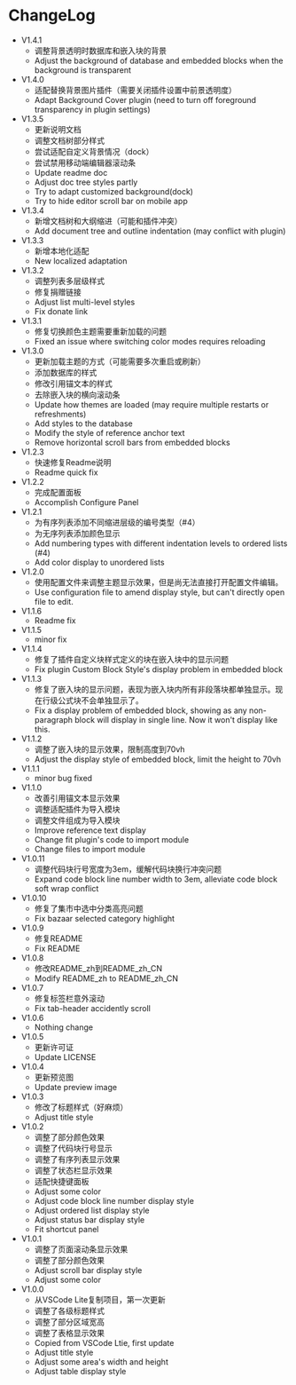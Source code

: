 # ChangeLog

- V1.4.1
  - 调整背景透明时数据库和嵌入块的背景
  - Adjust the background of database and embedded blocks when the background is transparent
- V1.4.0
  - 适配替换背景图片插件（需要关闭插件设置中前景透明度）
  - Adapt Background Cover plugin (need to turn off foreground transparency in plugin settings)
- V1.3.5
  - 更新说明文档
  - 调整文档树部分样式
  - 尝试适配自定义背景情况（dock）
  - 尝试禁用移动端编辑器滚动条
  - Update readme doc
  - Adjust doc tree styles partly
  - Try to adapt customized background(dock)
  - Try to hide editor scroll bar on mobile app
- V1.3.4
  - 新增文档树和大纲缩进（可能和插件冲突）
  - Add document tree and outline indentation (may conflict with plugin)
- V1.3.3
  - 新增本地化适配
  - New localized adaptation
- V1.3.2
  - 调整列表多层级样式
  - 修复捐赠链接
  - Adjust list multi-level styles
  - Fix donate link
- V1.3.1
  - 修复切换颜色主题需要重新加载的问题
  - Fixed an issue where switching color modes requires reloading
- V1.3.0
  - 更新加载主题的方式（可能需要多次重启或刷新）
  - 添加数据库的样式
  - 修改引用锚文本的样式
  - 去除嵌入块的横向滚动条
  - Update how themes are loaded (may require multiple restarts or refreshments)
  - Add styles to the database
  - Modify the style of reference anchor text
  - Remove horizontal scroll bars from embedded blocks
- V1.2.3
  - 快速修复Readme说明
  - Readme quick fix
- V1.2.2
  - 完成配置面板
  - Accomplish Configure Panel
- V1.2.1
  - 为有序列表添加不同缩进层级的编号类型（#4）
  - 为无序列表添加颜色显示
  - Add numbering types with different indentation levels to ordered lists (#4)
  - Add color display to unordered lists
- V1.2.0
  - 使用配置文件来调整主题显示效果，但是尚无法直接打开配置文件编辑。
  - Use configuration file to amend display style, but can't directly open file to edit.
- V1.1.6
  - Readme fix
- V1.1.5
  - minor fix
- V1.1.4
  - 修复了插件自定义块样式定义的块在嵌入块中的显示问题
  - Fix plugin Custom Block Style's display problem in embedded block
- V1.1.3
  - 修复了嵌入块的显示问题，表现为嵌入块内所有非段落块都单独显示。现在行级公式块不会单独显示了。
  - Fix a display problem of embedded block, showing as any non-paragraph block will display in single line. Now it won't display like this.
- V1.1.2
  - 调整了嵌入块的显示效果，限制高度到70vh
  - Adjust the display style of embedded block, limit the height to 70vh
- V1.1.1
  - minor bug fixed
- V1.1.0
  - 改善引用锚文本显示效果
  - 调整适配插件为导入模块
  - 调整文件组成为导入模块
  - Improve reference text display
  - Change fit plugin's code to import module
  - Change files to import module
- V1.0.11
  - 调整代码块行号宽度为3em，缓解代码块换行冲突问题
  - Expand code block line number width to 3em, alleviate code block soft wrap conflict
- V1.0.10
  - 修复了集市中选中分类高亮问题
  - Fix bazaar selected category highlight
- V1.0.9
  - 修复README
  - Fix README
- V1.0.8
  - 修改README_zh到README_zh_CN
  - Modify README_zh to README_zh_CN
- V1.0.7
  - 修复标签栏意外滚动
  - Fix tab-header accidently scroll
- V1.0.6
  - Nothing change
- V1.0.5
  - 更新许可证
  - Update LICENSE
- V1.0.4
  - 更新预览图
  - Update preview image
- V1.0.3
  - 修改了标题样式（好麻烦）
  - Adjust title style
- V1.0.2
  - 调整了部分颜色效果
  - 调整了代码块行号显示
  - 调整了有序列表显示效果
  - 调整了状态栏显示效果
  - 适配快捷键面板
  - Adjust some color
  - Adjust code block line number display style
  - Adjust ordered list display style
  - Adjust status bar display style
  - Fit shortcut panel
- V1.0.1
  - 调整了页面滚动条显示效果
  - 调整了部分颜色效果
  - Adjust scroll bar display style
  - Adjust some color
- V1.0.0
  - 从VSCode Lite复制项目，第一次更新
  - 调整了各级标题样式
  - 调整了部分区域宽高
  - 调整了表格显示效果
  - Copied from VSCode Ltie, first update
  - Adjust title style
  - Adjust some area's width and height
  - Adjust table display style
